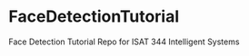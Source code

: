 FaceDetectionTutorial
=====================

Face Detection Tutorial Repo for ISAT 344 Intelligent Systems
